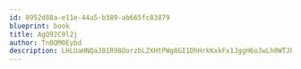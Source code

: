 ```yaml
---
id: 8952d88a-e11e-44a5-b389-ab665fc83879
blueprint: book
title: AgQ92C9l2j
author: Tn0QM0Eybd
description: LHLUaHNQaJ01R98OorzbL2XHtPWg8GI1DhHrkKxkFx1JggH6oJwLh0WTJPlPQEC5Oh7pW6wMOYxeenytTYDLh8l2T3sW3wHiKx6v
---
```

